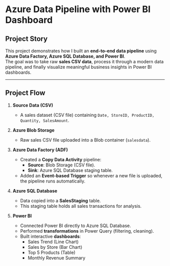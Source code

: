 #  Azure Data Pipeline with Power BI Dashboard

##  Project Story
This project demonstrates how I built an **end-to-end data pipeline** using **Azure Data Factory, Azure SQL Database, and Power BI**.  
The goal was to take raw **sales CSV data**, process it through a modern data pipeline, and finally visualize meaningful business insights in Power BI dashboards.

---

##  Project Flow
1. **Source Data (CSV)**
   - A sales dataset (CSV file) containing `Date, StoreID, ProductID, Quantity, SalesAmount`.

2. **Azure Blob Storage**
   - Raw sales CSV file uploaded into a Blob container (`salesdata`).

3. **Azure Data Factory (ADF)**
   - Created a **Copy Data Activity** pipeline:
     - **Source**: Blob Storage (CSV file).  
     - **Sink**: Azure SQL Database staging table.  
   - Added an **Event-based Trigger** so whenever a new file is uploaded, the pipeline runs automatically.

4. **Azure SQL Database**
   - Data copied into a **SalesStaging** table.  
   - This staging table holds all sales transactions for analysis.

5. **Power BI**
   - Connected Power BI directly to Azure SQL Database.  
   - Performed **transformations** in Power Query (filtering, cleaning).  
   - Built interactive **dashboards**:
     -  Sales Trend (Line Chart)  
     -  Sales by Store (Bar Chart)  
     -  Top 5 Products (Table)  
     -  Monthly Revenue Summary  



